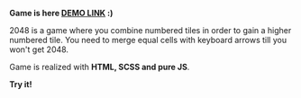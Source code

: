 **Game is here [DEMO LINK](https://amahalias.github.io/game_2048/) :)**

2048 is a game where you combine numbered tiles in order to gain a higher numbered tile.
You need to merge equal cells with keyboard arrows till you won't get 2048.

Game is realized with **HTML, SCSS and pure JS**.

**Try it!**
